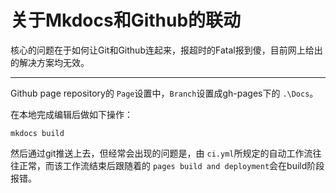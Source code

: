 # 关于Mkdocs和Github的联动

核心的问题在于如何让Git和Github连起来，报超时的Fatal报到傻，目前网上给出的解决方案均无效。

---

Github page repository的 `Page`设置中，`Branch`设置成gh-pages下的 `.\Docs`。

在本地完成编辑后做如下操作：

```shell
mkdocs build
```

然后通过git推送上去，但经常会出现的问题是，由 `ci.yml`所规定的自动工作流往往正常，而该工作流结束后跟随着的 `pages build and deployment`会在build阶段报错。
